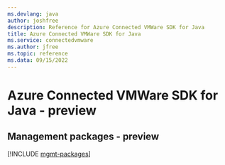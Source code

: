 ```yaml
---
ms.devlang: java
author: joshfree
description: Reference for Azure Connected VMWare SDK for Java
title: Azure Connected VMWare SDK for Java
ms.service: connectedvmware
ms.author: jfree
ms.topic: reference
ms.data: 09/15/2022
---
```

# Azure Connected VMWare SDK for Java - preview

## Management packages - preview
[!INCLUDE [mgmt-packages](connected-vmware-mgmt-index.md)]
